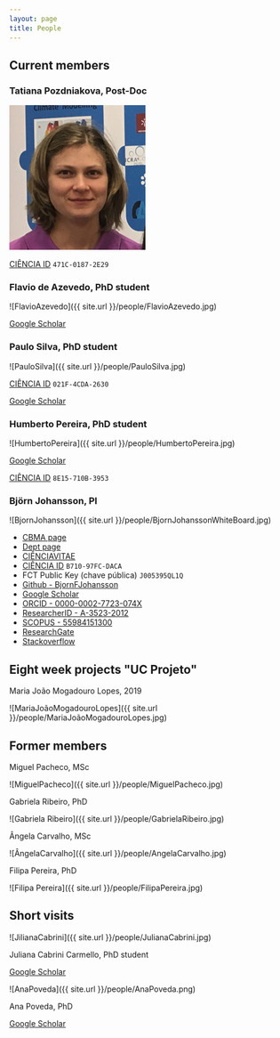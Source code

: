 ```yaml
---
layout: page
title: People
---
```


## Current members



### Tatiana Pozdniakova, Post-Doc

![TatianaPozdniakova](people/Tatiana-Pozdniakova.jpg)

[CIÊNCIA ID](https://www.ciencia-id.pt) `471C-0187-2E29`



### Flavio de Azevedo, PhD student

![FlavioAzevedo]({{ site.url }}/people/FlavioAzevedo.jpg)

[Google Scholar](https://scholar.google.pt/citations?hl=en&user=lWjZURwAAAAJ&view_op=list_works&sortby=pubdate)


### Paulo Silva, PhD student

![PauloSilva]({{ site.url }}/people/PauloSilva.jpg)

[CIÊNCIA ID](https://www.ciencia-id.pt) `021F-4CDA-2630`

[Google Scholar](https://scholar.google.com/citations?hl=pt-PT&user=YMZQjhEAAAAJ&view_op=list_works&sortby=pubdate)



### Humberto Pereira, PhD student

![HumbertoPereira]({{ site.url }}/people/HumbertoPereira.jpg)

[Google Scholar](https://scholar.google.pt/citations?hl=en&user=v2htOOsAAAAJ&view_op=list_works&sortby=pubdate)

[CIÊNCIA ID](https://www.ciencia-id.pt) `8E15-710B-3953`



### Björn Johansson, PI

![BjornJohansson]({{ site.url }}/people/BjornJohanssonWhiteBoard.jpg)


- [CBMA page](https://cbma.uminho.pt/people-detail/?userid=22)
- [Dept page](http://www.bio.uminho.pt/popup.aspx?mdl=~/Modules/PortalSearch/ContactDetails.ascx&mid=738&id=224293&lang=en-US)
- [CIÊNCIAVITAE](https://www.cienciavitae.pt//en/B710-97FC-DACA)
- [CIÊNCIA ID](https://www.ciencia-id.pt) `B710-97FC-DACA`
- FCT Public Key (chave pública) `J005395QL1Q`
- [Github - BjornFJohansson](https://github.com/BjornFJohansson)
- [Google Scholar](https://scholar.google.pt/citations?hl=en&user=7AiEuJ4AAAAJ&view_op=list_works&sortby=pubdate)
- [ORCID - 0000-0002-7723-074X](http://orcid.org/0000-0002-7723-074X)
- [ResearcherID - A-3523-2012](http://www.researcherid.com/rid/A-3523-2012)
- [SCOPUS - 55984151300](https://www.scopus.com/authid/detail.uri?authorId=55984151300)
- [ResearchGate](https://www.researchgate.net/profile/Bjoern_Johansson4)
- [Stackoverflow](http://stackoverflow.com/users/2080368/bj%C3%B6rn-johansson)

## Eight week projects "UC Projeto"




Maria João Mogadouro Lopes, 2019

![MariaJoãoMogadouroLopes]({{ site.url }}/people/MariaJoãoMogadouroLopes.jpg)


## Former members

Miguel Pacheco, MSc

![MiguelPacheco]({{ site.url }}/people/MiguelPacheco.jpg)


Gabriela Ribeiro, PhD

![Gabriela Ribeiro]({{ site.url }}/people/GabrielaRibeiro.jpg)

Ângela Carvalho, MSc

![ÂngelaCarvalho]({{ site.url }}/people/AngelaCarvalho.jpg)

Filipa Pereira, PhD

![Filipa Pereira]({{ site.url }}/people/FilipaPereira.jpg)


## Short visits

![JilianaCabrini]({{ site.url }}/people/JulianaCabrini.jpg)

Juliana Cabrini Carmello, PhD student

[Google Scholar](https://scholar.google.com.br/citations?hl=pt-BR&user=4Nu2uwoAAAAJ&view_op=list_works&sortby=pubdate)

![AnaPoveda]({{ site.url }}/people/AnaPoveda.png)

Ana Poveda, PhD

[Google Scholar](https://scholar.google.com.br/citations?hl=pt-BR&user=e5EDaQ0AAAAJ&view_op=list_works&sortby=pubdate)

